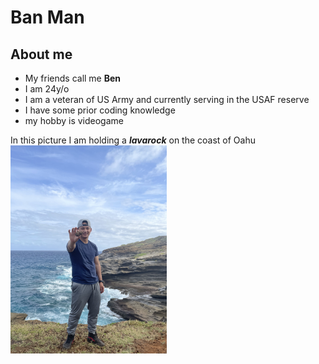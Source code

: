 # Ban Man
## About me
  * My friends call me **Ben**
  * I am 24y/o
  * I am a veteran of US Army and currently serving in the USAF reserve
  * I have some prior coding knowledge
  * my hobby is videogame
  
  In this picture I am holding a ***lavarock*** on the coast of Oahu<br>
<img src="IMG_3156.jpg" width="250" />

